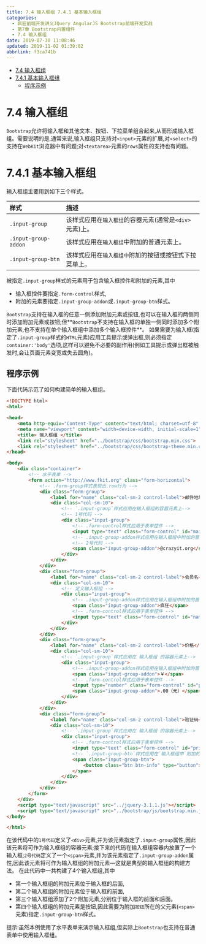 ```yaml
---
title: 7.4 输入框组 7.4.1 基本输入框组
categories: 
  - 疯狂前端开发讲义JQuery AngularJS Bootstrap前端开发实战
  - 第7章 Bootstrap内置组件
  - 7.4 输入框组
date: 2019-07-30 11:08:46
updated: 2019-11-02 01:39:02
abbrlink: f3ca741b
---
```

- [7.4 输入框组](/ReadingNotes/f3ca741b/#7-4-输入框组)
- [7.4.1 基本输入框组](/ReadingNotes/f3ca741b/#7-4-1-基本输入框组)
    - [程序示例](/ReadingNotes/f3ca741b/#程序示例)

<!--more-->
<script src="https://cdn.bootcss.com/jquery/3.4.0/jquery.slim.min.js"></script>
<script>$(document).ready(function () {$(".post-body > ul:nth-child(1)").hide();});</script>

<!--end-->
<!--SSTStart-->
# 7.4 输入框组 #
`Bootstrap`允许将输入框和其他文本、按钮、下拉菜单组合起来,从而形成输入框组。需要说明的是,通常来说,输入框组只支持对`<input>`元素的扩展,对`<select>`的支持在`WebKit`浏览器中有问题;对`<textarea>`元素的`rows`属性的支持也有问题。
# 7.4.1 基本输入框组 #
输入框组主要用到如下三个样式。

|样式|描述|
|:---|:---|
|`.input-group`|该样式应用在`输入框组`的容器元素(通常是`<div>`元素)上。|
|`.input-group-addon`|该样式应用在`输入框组`中附加的普通元素上。|
|`.input-group-btn`|该样式应用在`输入框组中`附加的按钮或按钮式下拉菜单上。|
被指定`.input-group`样式的元素用于包含输入框控件和附加的元素,其中
- 输入框控件要指定`.form-control`样式,
- 附加的元素要指定`.input-group-addon`或`.input-group-btn`样式。

`Bootstrap`支持在输入框的任意一侧添加附加元素或按钮,也可以在输入框的两侧同时添加附加元素或按钮;但**`Bootstrap`不支持在输入框的单独一侧同时添加多个附加元素,也不支持在单个输入框组中添加多个输入框控件**。
如果需要为输入框(指定了`.input-group`样式的`HTML`元素)应用工具提示或弹出框,则必须指定`container:'body'`选项,这样可以避免不必要的副作用(例如工具提示或弹出框被触发时,会让页面元素变宽或失去圆角)。
## 程序示例 ##
下面代码示范了如何构建简单的输入框组。
```html
<!DOCTYPE html>
<html>

<head>
	<meta http-equiv="Content-Type" content="text/html; charset=utf-8" />
	<meta name="viewport" content="width=device-width, initial-scale=1">
	<title> 输入框组 </title>
	<link rel="stylesheet" href="../bootstrap/css/bootstrap.min.css">
	<link rel="stylesheet" href="../bootstrap/css/bootstrap-theme.min.css">
</head>

<body>
	<div class="container">
		<!-- 水平表单 -->
		<form action="http://www.fkit.org" class="form-horizontal">
			<!-- .form-group样式表现出.row行为 -->
			<div class="form-group">
				<label for="name" class="col-sm-2 control-label">邮件地址</label>
				<div class="col-sm-10">
					<!-- `.input-group`样式应用在输入框组的容器元素上-->
					<!-- 1号代码 -->
					<div class="input-group">
						<!-- .form-control样式应用于表单控件 -->
						<input type="text" class="form-control" id="mail" placeholder="收件人">
						<!-- .input-group-addon样式应用在输入框组中附加的普通元素上。 -->
						<!-- 2号代码 -->
						<span class="input-group-addon">@crazyit.org</span>
					</div>
				</div>
			</div>
			<div class="form-group">
				<label for="name" class="col-sm-2 control-label">会员名</label>
				<div class="col-sm-10">
					<!-- 定义输入框组 -->
					<div class="input-group">
						<!-- .input-group-addon样式应用在输入框组中附加的普通元素上。 -->
						<span class="input-group-addon">疯狂</span>
						<!-- .form-control样式应用于表单控件 -->
						<input type="text" class="form-control" id="name" placeholder="您的名字">
					</div>
				</div>
			</div>
			<div class="form-group">
				<label for="name" class="col-sm-2 control-label">价格</label>
				<div class="col-sm-10">
					<!-- `.input-group`样式应用在 输入框组 的容器元素上-->
					<div class="input-group">
						<!-- .input-group-addon样式应用在输入框组中附加的普通元素上。 -->
						<span class="input-group-addon">￥</span>
						<!-- .form-control样式应用于表单控件 -->
						<input type="number" class="form-control" id="price" placeholder="填写年费价格" min="50">
						<span class="input-group-addon">.00（元）</span>
					</div>
				</div>
			</div>
			<div class="form-group">
				<label for="name" class="col-sm-2 control-label">验证码</label>
				<div class="col-sm-10">
					<!-- `.input-group`样式应用在 输入框组 的容器元素上-->
					<div class="input-group">
						<!-- .form-control样式应用于表单控件 -->
						<input type="text" class="form-control" id="price" placeholder="填写您获得的验证码">
						<!-- `.input-group-btn`样式应用在`输入框组中`附加的按钮或按钮式下拉菜单上。-->
						<span class="input-group-btn">
							<button class="btn btn-info" type="button">发送验证码</button>
						</span>
					</div>
				</div>
			</div>
		</form>
	</div>
	<script type="text/javascript" src="../jquery-3.1.1.js"></script>
	<script type="text/javascript" src="../bootstrap/js/bootstrap.min.js"></script>
</body>

</html>
```
在该代码中的`1号代码`定义了`<div>`元素,并为该元素指定了`.input-group`属性,因此该元素将可作为输入框组的容器元素;接下来的代码在输入框组容器内放置了一个输入框;`2号代码`定义了一个`<span>`元素,并为该元素指定了`.input-group-addon`属性,因此该元素将可作为输入框组的附加元素—这就是典型的输入框组的构建方法。
在此代码中一共构建了4个输入框组,其中
- 第一个输入框组的附加元素位于输入框的后面,
- 第二个输入框组的附加元素位于输入框的前面,
- 第三个输入框组添加了2个附加元素,分别位于输入框的前面和后面。
- 第四个输入框组的附加元素是按钮,因此需要为附加`按钮`所在的父元素(`<span>`元素)指定`.input-group-btn`样式。

提示:虽然本例使用了水平表单来演示输入框组,但实际上`Bootstrap`也支持在普通表单中使用输入框组。
<!--SSTStop-->

